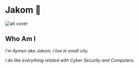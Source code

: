 # Jakom 🚀

![alt cover](https://i.imgur.com/s5TND2d.png)

## Who Am I

*I'm Aymen aka Jakom, I live in small city.*

*I do like everything related with Cyber Security and Computers.*
